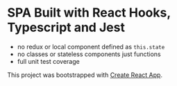 # SPA Built with React Hooks, Typescript and Jest

* no redux or local component defined as `this.state`
* no classes or stateless components just functions 
* full unit test coverage


This project was bootstrapped with [Create React App](https://github.com/facebook/create-react-app).
